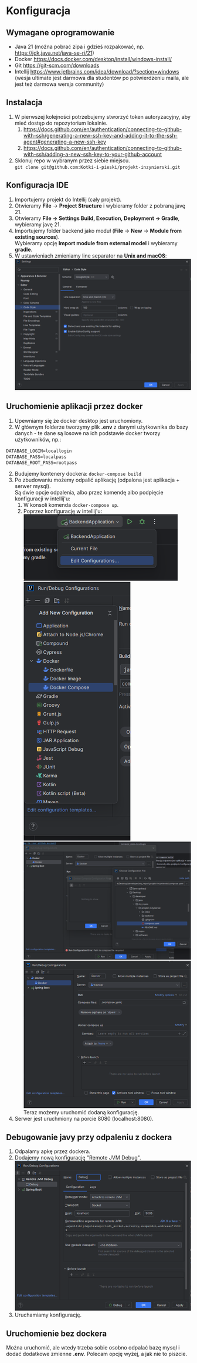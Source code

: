 # Konfiguracja

## Wymagane oprogramowanie
* Java 21 (można pobrać zipa  i gdzieś rozpakować, np. https://jdk.java.net/java-se-ri/21)
* Docker https://docs.docker.com/desktop/install/windows-install/
* Git https://git-scm.com/downloads
* Intellij https://www.jetbrains.com/idea/download/?section=windows (wesja ultimate jest darmowa dla studentów po potwierdzeniu maila, ale jest też darmowa wersja community)

## Instalacja
1. W pierwszej kolejności potrzebujemy stworzyć token autoryzacyjny, aby mieć dostęp do repozytorium lokalnie.
   1. https://docs.github.com/en/authentication/connecting-to-github-with-ssh/generating-a-new-ssh-key-and-adding-it-to-the-ssh-agent#generating-a-new-ssh-key
   2. https://docs.github.com/en/authentication/connecting-to-github-with-ssh/adding-a-new-ssh-key-to-your-github-account
2. Sklonuj repo w wybranym przez siebie miejscu.\
``git clone git@github.com:Kotki-i-pieski/projekt-inzynierski.git``

## Konfiguracja IDE
1. Importujemy projekt do Intellij (cały projekt).
2. Otwieramy **File** &rarr; **Project Structure** i wybieramy folder z pobraną javę 21.
3. Otwieramy **File &rarr; Settings Build, Execution, Deployment &rarr; Gradle**, wybieramy javę 21.
4. Importujemy folder backend jako moduł (**File** &rarr; **New** &rarr; **Module from existing sources**).\
Wybieramy opcję **Import module from external model** i wybieramy **gradle**.
5. W ustawieniach zmieniamy line separator na **Unix and macOS**:\
![img_5.png](img_5.png)

## Uruchomienie aplikacji przez docker
1. Upewniamy się że docker desktop jest uruchomiony.
2. W głównym folderze tworzymy plik **.env** z danymi użytkownika do bazy danych - te dane są losowe na ich podstawie docker tworzy użytkowników, np.:
```
DATABASE_LOGIN=locallogin
DATABASE_PASS=localpass
DATABASE_ROOT_PASS=rootpass
```
2. Budujemy kontenery dockera:
``docker-compose build``
3. Po zbudowaniu możemy odpalić aplikację (odpalona jest aplikacja + serwer mysql).\
Są dwie opcje odpalenia, albo przez komendę albo podpięcie konfiguracji w intellij'u:
   1. W konsoli komenda ``docker-compose up``.
   2. Poprzez konfigurację w intellij'u:\
   ![img_1.png](img_1.png)\
   ![img_2.png](img_2.png)
   ![img_3.png](img_3.png)\
   ![img_4.png](img_4.png)\
   Teraz możemy uruchomić dodaną konfigurację.
4. Serwer jest uruchmiony na porcie 8080 (localhost:8080).

## Debugowanie javy przy odpaleniu z dockera
1. Odpalamy apkę przez dockera.
2. Dodajemy nową konfigurację "Remote JVM Debug".\
   ![img.png](img.png)
3. Uruchamiamy konfigurację.

## Uruchomienie bez dockera
Można uruchomić, ale wtedy trzeba sobie osobno odpalać bazę mysql i dodać dodatkowe zmienne **.env**. Polecam opcję wyżej, a jak nie to piszcie.